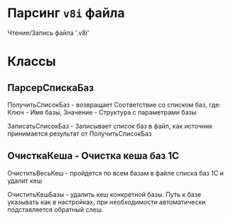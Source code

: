 Парсинг `v8i` файла
===

Чтение/Запись файла '.v8i'

Классы
===

ПарсерСпискаБаз
---

ПолучитьСписокБаз - возвращает Соответствие со списком баз, где: Ключ - Имя базы, Значение - Структура с параметрами базы

ЗаписатьСписокБаз - Записывает список баз в файл, как источник принимается результат от ПолучитьСписокБаз


ОчисткаКеша - Очистка кеша баз 1С
---

ОчиститьВесьКеш - пройдется по всем базам в файле списка баз 1С и удалит кеш

ОчиститьКешБазы - удалить кеш конкретной базы. Путь к базе указывать как в настройках, при необходимости автоматически подставляется обратный слеш.
